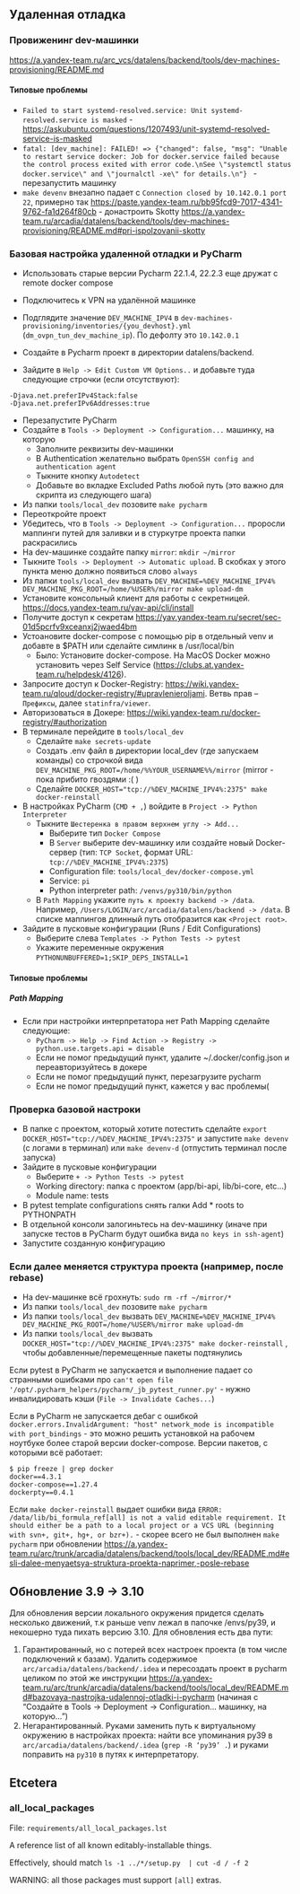## Удаленная отладка ##

### Провиженинг dev-машинки ###

https://a.yandex-team.ru/arc_vcs/datalens/backend/tools/dev-machines-provisioning/README.md


#### Типовые проблемы ####

* `Failed to start systemd-resolved.service: Unit systemd-resolved.service is masked` - https://askubuntu.com/questions/1207493/unit-systemd-resolved-service-is-masked
* `fatal: [dev_machine]: FAILED! => {"changed": false, "msg": "Unable to restart service docker: Job for docker.service failed because the control process exited with error code.\nSee \"systemctl status docker.service\" and \"journalctl -xe\" for details.\n"} ` - перезапустить машинку
* `make devenv` внезапно падает с `Connection closed by 10.142.0.1 port 22`, примерно так https://paste.yandex-team.ru/bb95fcd9-7017-4341-9762-fa1d264f80cb - донастроить Skotty https://a.yandex-team.ru/arcadia/datalens/backend/tools/dev-machines-provisioning/README.md#pri-ispolzovanii-skotty


### Базовая настройка удаленной отладки и PyCharm ###

* Использовать старые версии Pycharm 22.1.4, 22.2.3 еще дружат с remote docker compose
* Подключитесь к VPN на удалённой машинке
* Подглядите значение `DEV_MACHINE_IPV4` в `dev-machines-provisioning/inventories/{you_devhost}.yml` (`dm_ovpn_tun_dev_machine_ip`). По дефолту это `10.142.0.1`

* Создайте в Pycharm проект в директории datalens/backend.
* Зайдите в `Help -> Edit Custom VM Options..` и добавьте туда следующие строчки (если отсутствуют):
```
-Djava.net.preferIPv4Stack:false
-Djava.net.preferIPv6Addresses:true
```
 * Перезапустите PyCharm
 * Создайте в `Tools -> Deployment -> Configuration...` машинку, на которую
    * Заполните реквизиты dev-машинки
    * В Authentication желательно выбрать `OpenSSH config and authentication agent`
    * Тыкните кнопку `Autodetect`
    * Добавьте во вкладке Excluded Paths любой путь (это важно для скрипта из следующего шага)
 * Из папки `tools/local_dev` позовите `make pycharm`
 * Переоткройте проект
 * Убедитесь, что в `Tools -> Deployment -> Configuration...` проросли маппинги путей для заливки
 и в стуркутре проекта папки раскрасились
 * На dev-машинке создайте папку `mirror`: `mkdir ~/mirror`
 * Тыкните `Tools -> Deployment -> Automatic upload`. В скобках у этого пункта меню должно появиться слово `always`
 * Из папки `tools/local_dev` вызвать `DEV_MACHINE=%DEV_MACHINE_IPV4% DEV_MACHINE_PKG_ROOT=/home/%USER%/mirror make upload-dm`
 * Установите консольный клиент для работы с секретницей. https://docs.yandex-team.ru/yav-api/cli/install
 * Получите доступ к секретам https://yav.yandex-team.ru/secret/sec-01d5pcrfv9xceanxj2jwaed4bm
 * Устоановите docker-compose с помощью pip в отдельный venv и добавте в $PATH или сделайте симлинк в /usr/local/bin
   * Было: Установите docker-compose. На MacOS Docker можно установить через Self Service (https://clubs.at.yandex-team.ru/helpdesk/4126).
 * Запросите доступ к Docker-Registry: https://wiki.yandex-team.ru/qloud/docker-registry/#upravlenieroljami. Ветвь прав – `Префиксы`, далее `statinfra/viewer`.
 * Авторизоваться в Докере: https://wiki.yandex-team.ru/docker-registry/#authorization
 * В терминале перейдите в `tools/local_dev`
    * Сделайте `make secrets-update`
    * Создать .env файл в директории local_dev (где запускаем команды) со строчкой вида `DEV_MACHINE_PKG_ROOT=/home/%%YOUR_USERNAME%%/mirror` (mirror - пока прибито гвоздями :( )
    * Сделайте `DOCKER_HOST="tcp://%DEV_MACHINE_IPV4%:2375" make docker-reinstall`
 * В настройках PyCharm (`CMD + ,`) войдите в `Project -> Python Interpreter`
    * Тыкните `Шестеренка в правом верхнем углу -> Add...`
        * Выберите тип `Docker Compose`
        * В `Server` выберите dev-машинку
        или создайте новый Docker-сервер (тип: `TCP Socket`, формат URL: `tcp://%DEV_MACHINE_IPV4%:2375`)
        * Configuration file: `tools/local_dev/docker-compose.yml`
        * Service: `pi`
        * Python interpreter path: `/venvs/py310/bin/python`
    * В `Path Mapping` укажите `путь к проекту backend -> /data`. Например, `/Users/LOGIN/arc/arcadia/datalens/backend -> /data`. В списке маппингов длинный путь отобразится как `<Project root>`.
 * Зайдите в пусковые конфигурации (Runs / Edit Configurations)
    * Выберите слева `Templates -> Python Tests -> pytest`
    * Укажите переменные окружения `PYTHONUNBUFFERED=1;SKIP_DEPS_INSTALL=1`


#### Типовые проблемы ####
##### Path Mapping #####
* Если при настройки интерпретатора нет Path Mapping сделайте следующие:
  * `PyCharm -> Help -> Find Action -> Registry -> python.use.targets.api = disable`
  * Если не помог предыдущий пункт, удалите ~/.docker/config.json и переавторизуйтесь в докере
  * Если не помог предыдущий пункт, перезагрузите pycharm
  * Если не помог предыдущий пункт, кажется у вас проблемы(


### Проверка базовой настроки ###

* В папке с проектом, который хотите потестить сделайте `export DOCKER_HOST="tcp://%DEV_MACHINE_IPV4%:2375"`
   и запустите `make devenv` (с логами в терминал) или `make devenv-d` (отпустить терминал после запуска)
* Зайдите в пусковые конфигурации
   * Выберите `+ -> Python Tests -> pytest`
   * Working directory: папка с проектом (app/bi-api, lib/bi-core, etc...)
   * Module name: tests
* В pytest template configurations снять галки Add * roots to PYTHONPATH
* В отдельной консоли залогиньтесь на dev-машинку (иначе при запуске тестов в PyCharm будут ошибка вида `no keys in ssh-agent`)
* Запустите созданную конфигурацию

### Если далее меняется структура проекта (например, после rebase) ###
* На dev-машинке всё грохнуть: `sudo rm -rf ~/mirror/*`
* Из папки `tools/local_dev` позовите `make pycharm`
* Из папки `tools/local_dev` вызвать `DEV_MACHINE=%DEV_MACHINE_IPV4% DEV_MACHINE_PKG_ROOT=/home/%USER%/mirror make upload-dm`
* Из папки `tools/local_dev` вызвать `DOCKER_HOST="tcp://%DEV_MACHINE_IPV4%:2375" make docker-reinstall` , чтобы добавленные/перемещенные пакеты подтянулись

Если pytest в PyCharm не запускается и выполнение падает со странными ошибками про `can't open file '/opt/.pycharm_helpers/pycharm/_jb_pytest_runner.py'` - нужно инвалидировать кэши (`File -> Invalidate Caches...`)

Если в PyCharm не запускается дебаг с ошибкой `docker.errors.InvalidArgument: "host" network_mode is incompatible with port_bindings` - это можно решить установкой на рабочем ноутбуке более старой версии docker-compose. Версии пакетов, с которыми всё работает:
```
$ pip freeze | grep docker
docker==4.3.1
docker-compose==1.27.4
dockerpty==0.4.1
```

Если `make docker-reinstall` выдает ошибки вида `ERROR: /data/lib/bi_formula_ref[all] is not a valid editable requirement. It should either be a path to a local project or a VCS URL (beginning with svn+, git+, hg+, or bzr+).` - скорее всего не был выполнен `make pycharm` при обновлении https://a.yandex-team.ru/arc/trunk/arcadia/datalens/backend/tools/local_dev/README.md#esli-dalee-menyaetsya-struktura-proekta-naprimer,-posle-rebase

## Обновление 3.9 -> 3.10 ##

Для обновления версии локального окружения придется сделать несколько движений, т.к раньше venv лежал в папочке /envs/py39, и некошерно туда пихать версию 3.10. Для обновления есть два пути:
1. Гарантированный, но с потерей всех настроек проекта (в том числе подключений к базам). Удалить содержимое `arc/arcadia/datalens/backend/.idea` и пересоздать проект в pycharm целиком по этой же инструкции https://a.yandex-team.ru/arc/trunk/arcadia/datalens/backend/tools/local_dev/README.md#bazovaya-nastrojka-udalennoj-otladki-i-pycharm (начиная с “Создайте в Tools -> Deployment -> Configuration... машинку, на которую…”)
2. Негарантированный. Руками заменить путь к виртуальному окружению в настройках проекта: найти все упоминания py39 в `arc/arcadia/datalens/backend/.idea` (`grep -R ‘py39’ .`) и руками поправить на `py310` в путях к интерпретатору.


## Etcetera ##

### all_local_packages ###

File: `requirements/all_local_packages.lst`

A reference list of all known editably-installable things.

Effectively, should match `ls -1 ../*/setup.py  | cut -d / -f 2`

WARNING: all those packages must support `[all]` extras.
